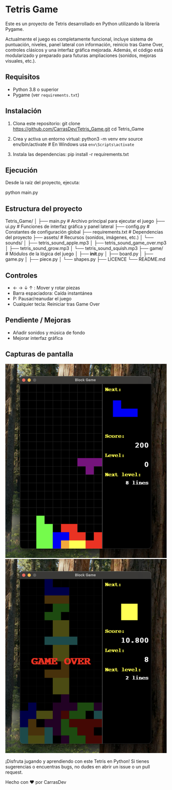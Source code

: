 # Tetris Game

Este es un proyecto de Tetris desarrollado en Python utilizando la librería Pygame.

Actualmente el juego es completamente funcional, incluye sistema de puntuación, niveles, panel lateral con información, reinicio tras Game Over, controles clásicos y una interfaz gráfica mejorada. Además, el código está modularizado y preparado para futuras ampliaciones (sonidos, mejoras visuales, etc.).

## Requisitos

- Python 3.8 o superior
- Pygame (ver `requirements.txt`)

## Instalación

1. Clona este repositorio:
   git clone https://github.com/CarrasDev/Tetris_Game.git
   cd Tetris_Game

2. Crea y activa un entorno virtual:
   python3 -m venv env
   source env/bin/activate  # En Windows usa `env\Scripts\activate`

3. Instala las dependencias:
   pip install -r requirements.txt

## Ejecución

Desde la raíz del proyecto, ejecuta:

   python main.py


## Estructura del proyecto

Tetris_Game/
│
├── main.py                # Archivo principal para ejecutar el juego
├── ui.py                  # Funciones de interfaz gráfica y panel lateral
├── config.py              # Constantes de configuración global
├── requirements.txt       # Dependencias del proyecto
├── assets/                # Recursos (sonidos, imágenes, etc.)
│   └── sounds/
│       ├── tetris_sound_apple.mp3
│       ├── tetris_sound_game_over.mp3
│       ├── tetris_sound_grow.mp3
│       └── tetris_sound_squish.mp3
├── game/                  # Módulos de la lógica del juego
│   ├── __init__.py
│   ├── board.py
│   ├── game.py
│   ├── piece.py
│   └── shapes.py
├── LICENCE
└── README.md


## Controles

- ← → ↓ ↑ : Mover y rotar piezas
- Barra espaciadora: Caída instantánea
- P: Pausar/reanudar el juego
- Cualquier tecla: Reiniciar tras Game Over

## Pendiente / Mejoras

- Añadir sonidos y música de fondo
- Mejorar interfaz gráfica

## Capturas de pantalla

![Play](assets/preview/play.png)
![Game Over](assets/preview/game_over.png)

¡Disfruta jugando y aprendiendo con este Tetris en Python!
Si tienes sugerencias o encuentras bugs, no dudes en abrir un issue o un pull request.

Hecho con ❤️ por CarrasDev